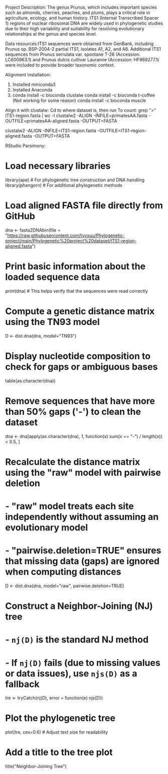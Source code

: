 Project Description: The genus Prunus, which includes important species such as almonds, cherries, peaches, and plums, plays a critical role in agriculture, ecology, and human history. ITS1 (Internal Transcribed Spacer 1) regions of nuclear ribosomal DNA are widely used in phylogenetic studies due to their high variability and suitability for resolving evolutionary relationships at the genus and species level.

Data resources:ITS1 sequences were obtained from GenBank, including Prunus sp. BSP-2004-2 partial ITS1, isolates A1, A2, and A6. Additional ITS1 sequences from Prunus serrulata var. spontane T-26 (Accession: LC600963.1) and Prunus dulcis cultivar Lauranne (Accession: HF969277.1) were included to provide broader taxonomic context.

Alignment installation:
1. Installed miniconda3
2. Installed Anaconda
3. conda install -c bioconda clustalw
conda install -c bioconda t-coffee (Not working for some reason)
conda install -c bioconda muscle

Align it with clustalw:
Cd to where dataset is, then run
To count: grep ">" ITS1-region.fasta | wc -l
clustalw2 -ALIGN -INFILE=primatesAA.fasta -OUTFILE=primatesAA-aligned.fasta -OUTPUT=FASTA

clustalw2 -ALIGN -INFILE=ITS1-region.fasta -OUTFILE=ITS1-region-aligned.fasta -OUTPUT=FASTA

RStudio Parsimony:
# Load necessary libraries
library(ape)       # For phylogenetic tree construction and DNA handling
library(phangorn)  # For additional phylogenetic methods

# Load aligned FASTA file directly from GitHub
dna <- fasta2DNAbin(file = "https://raw.githubusercontent.com/tyyxuu/Phylogenetic-project/main/Phylogenetic%20project%20dataset/ITS1-region-aligned.fasta")

# Print basic information about the loaded sequence data
print(dna)  # This helps verify that the sequences were read correctly

# Compute a genetic distance matrix using the TN93 model
D <- dist.dna(dna, model="TN93")  

# Display nucleotide composition to check for gaps or ambiguous bases
table(as.character(dna))  

# Remove sequences that have more than 50% gaps ('-') to clean the dataset
dna <- dna[apply(as.character(dna), 1, function(x) sum(x == "-") / length(x)) < 0.5, ]

# Recalculate the distance matrix using the "raw" model with pairwise deletion
# - "raw" model treats each site independently without assuming an evolutionary model
# - "pairwise.deletion=TRUE" ensures that missing data (gaps) are ignored when computing distances
D <- dist.dna(dna, model="raw", pairwise.deletion=TRUE)

# Construct a Neighbor-Joining (NJ) tree
# - `nj(D)` is the standard NJ method
# - If `nj(D)` fails (due to missing values or data issues), use `njs(D)` as a fallback
tre <- tryCatch(nj(D), error = function(e) njs(D))

# Plot the phylogenetic tree
plot(tre, cex=0.6)  # Adjust text size for readability

# Add a title to the tree plot
title("Neighbor-Joining Tree")  
